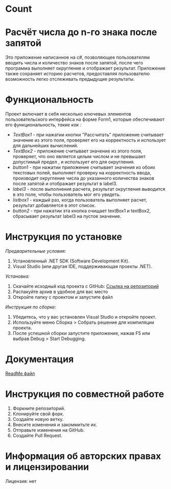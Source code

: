 # Count
<h1>Расчёт числа до n-го знака после запятой</h1>

<p>Это приложение написанное на c#, позволяющее пользователям вводить числа и количество знаков после запятой, после чего программа выполняет округление и отображает результат. Приложение также сохраняет историю расчетов, предоставляя пользователю возможность легко отслеживать предыдущие результаты.</p>

<h1>Функциональность</h1> 
 Проект  включает в себя несколько ключевых элементов пользовательского интерфейса на форме Form1, которые обеспечивают его функциональность, <em>такие как :</em>
<ul>
<li><em>TextBox1</em> - при нажатии кнопки "Рассчитать" приложение считывает значение из этого поля, проверяет его на корректность и использует для дальнейших вычислений.</li>
<li><em>TextBox2</em> - приложение считывает значение из этого поля, проверяет, что оно является целым числом и не превышает допустимый предел , и использует его для округления.</li>
 <li><em>button1</em> - при нажатии приложение считывает значения из обоих текстовых полей, выполняет проверку на корректность ввода, производит округление числа до указанного количества знаков после запятой и отображает результат в label3.</li>
<li><em>label3</em> - после выполнения расчета, результат округления выводится в это поле, чтобы пользователь мог его увидеть.</li>
<li><em>listbox1</em> - каждый раз, когда пользователь выполняет расчет, результат добавляется в этот список.</li>
<li><em>button2</em> - при нажатии эта кнопка очищает textBox1 и textBox2, сбрасывает результат label3 на пустое значение.</li>
</ul>

<h1>Инструкция по установке</h1>
<em>Предварительные условия:</em>
<ol>
<li>Установленный .NET SDK (Software Development Kit).</li>
<li>Visual Studio (или другая IDE, поддерживающая проекты .NET).</li>
</ol>
<em>Установка:</em>
<ol>
<li> Скачайте исходный код проекта с GitHub: <a href="https://github.com/anastasia369/Count.git">Ссылка на репозиторий</a></li>
<li> Распакуйте архив в удобное для вас место</li>
<li> Откройте папку с проектом и запустите файл</li>
</ol>
<em>Инструкция по сборке:</em>
<ol>
<li>Убедитесь, что у вас установлен Visual Studio и откройте проект.</li>
<li>Используйте меню Сборка > Собрать решение для компиляции проекта.</li>
<li>После успешной сборки  запустите приложение, нажав F5 или выбрав Debug > Start Debugging.</li>
</ol>

<h1>Документация</h1>

<a href="https://github.com/anastasia369/Count.git">ReadMe файл</a>

<h1>Инструкция по совместной работе</h1>
<ol>
<li>Форкните репозиторий.</li>
<li>Клонируйте свой форк.</li>
<li>Создайте новую ветку.</li>
<li>Внесите изменения и закоммитьте их.</li>
<li>Отправьте изменения на GitHub.</li>
<li>Создайте Pull Request.</li>
</ol>
<h1>Информация об авторских правах и лицензировании</h1>
Лицензия: нет
